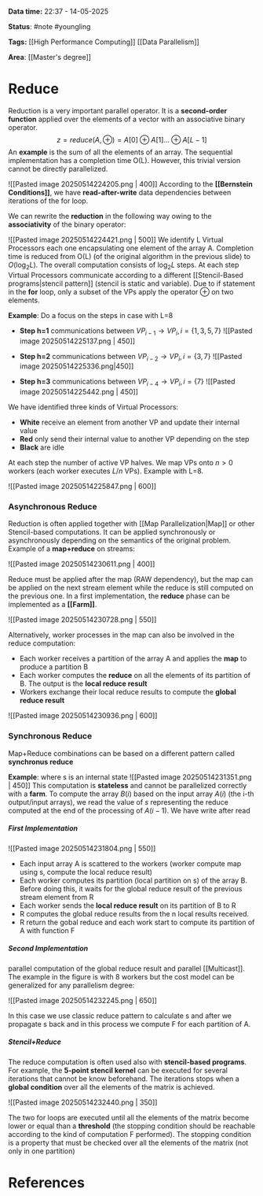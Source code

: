 **Data time:** 22:37 - 14-05-2025

**Status**: #note #youngling 

**Tags:** [[High Performance Computing]] [[Data Parallelism]]

**Area**: [[Master's degree]]
# Reduce

Reduction is a very important parallel operator. It is a **second-order function** applied over the elements of a vector with an associative binary operator.
$$z = reduce(A, \oplus) = A[0] \oplus A[1] \dots \oplus A[L-1]$$
An **example** is the sum of all the elements of an array. The sequential implementation has a completion time O(L). However, this trivial version cannot be directly parallelized.

![[Pasted image 20250514224205.png | 400]]
According to the **[[Bernstein Conditions]]**, we have **read-after-write** data dependencies between iterations of the for loop.

We can rewrite the **reduction** in the following way owing to the **associativity** of the binary operator:

![[Pasted image 20250514224421.png | 500]]
We identify L Virtual Processors each one encapsulating one element of the array A. Completion time is reduced from O(L) (of the original algorithm in the previous slide) to $O(\log_2 L)$. The overall computation consists of $\log_2 L$ steps. At each step Virtual Processors communicate according to a different [[Stencil-Based programs|stencil pattern]] (stencil is static and variable). Due to if statement in the **for** loop, only a subset of the VPs apply the operator $\oplus$ on two elements.

**Example**: Do a focus on the steps in case with L=8
- **Step h=1** communications between $VP_{i-1} \to VP_i, i = \{1,3,5,7\}$
![[Pasted image 20250514225137.png | 450]]

- **Step h=2** communications between $VP_{i-2} \to VP_i, i = \{3,7\}$
![[Pasted image 20250514225336.png|450]]

- **Step h=3** communications between $VP_{i-4} \to VP_i,i = \{7\}$
![[Pasted image 20250514225442.png | 450]]

We have identified three kinds of Virtual Processors:
- **White** receive an element from another VP and update their internal value
- **Red** only send their internal value to another VP depending on the step
- **Black** are idle

At each step the number of active VP halves. We map VPs onto $n>0$ workers (each worker executes $L/n$ VPs). Example with L=8.

![[Pasted image 20250514225847.png | 600]]

### Asynchronous Reduce
Reduction is often applied together with [[Map Parallelization|Map]] or other Stencil-based computations. It can be applied synchronously or asynchronously depending on the semantics of the original problem. Example of a **map+reduce** on streams:

![[Pasted image 20250514230611.png | 400]]

Reduce must be applied after the map (RAW dependency), but the map can be applied on the next stream element while the reduce is still computed on the previous one. In a first implementation, the **reduce** phase can be implemented as a **[[Farm]]**.

![[Pasted image 20250514230728.png | 550]]

Alternatively, worker processes in the map can also be involved in the reduce computation:
- Each worker receives a partition of the array A and applies the **map** to produce a partition B
- Each worker computes the **reduce** on all the elements of its partition of B. The output is the **local reduce result**
- Workers exchange their local reduce results to compute the **global reduce result**

![[Pasted image 20250514230936.png | 600]]

### Synchronous Reduce
Map+Reduce combinations can be based on a different pattern called **synchronus reduce**

**Example**: where s is an internal state 
![[Pasted image 20250514231351.png | 450]]
This computation is **stateless** and cannot be parallelized correctly with a **farm**. To compute the array $B(i)$ based on the input array $A(i)$ (the i-th output/input arrays), we read the value of $s$ representing the reduce computed at the end of the processing of $A(i-1)$. We have write after read
##### First Implementation
![[Pasted image 20250514231804.png | 550]]

- Each input array A is scattered to the workers (worker compute map using s, compute the local reduce result)
- Each worker computes its partition (local partition on s) of the array B. Before doing this, it waits for the global reduce result of the previous stream element from R
- Each worker sends the **local reduce result** on its partition of B to R
- R computes the global reduce results from the n local results received.
- R return the gobal reduce and each work start to compute its partition of A with function F

##### Second Implementation
parallel computation of the global reduce result and parallel [[Multicast]]. The example in the figure is with 8 workers but the cost model can be generalized for any parallelism degree:

![[Pasted image 20250514232245.png | 650]]

In this case we use classic reduce pattern to calculate s and after we propagate s back and in this process we compute F for each partition of A.
##### Stencil+Reduce
The reduce computation is often used also with **stencil-based programs**. For example, the **5-point stencil kernel** can be executed for several iterations that cannot be know beforehand. The iterations stops when a **global condition** over all the elements of the matrix is achieved.

![[Pasted image 20250514232440.png | 350]]

The two for loops are executed until all the elements of the matrix become lower or equal than a **threshold** (the stopping condition should be reachable according to the kind of computation F performed). The stopping condition is a property that must be checked over all the elements of the matrix (not only in one partition)
# References